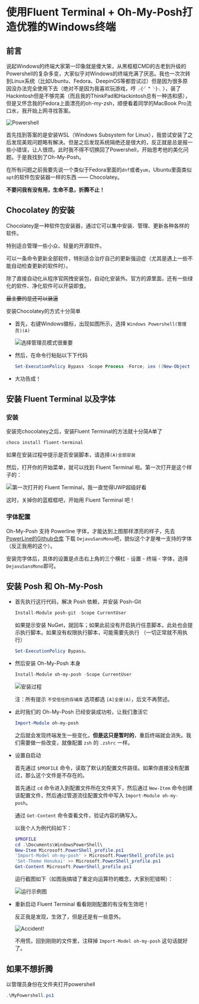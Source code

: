 # 使用Fluent Terminal + Oh-My-Posh打造优雅的Windows终端

## 前言

说起Windows的终端大家第一印象就是傻大笨，从黑框框CMD的古老到升级的Powershell的复杂多变，大家似乎对Windows的终端充满了厌恶。我也一次次转到Linux系统（比如Ubuntu、Fedora、DeepinOS等都尝试过）但是因为很多原因没办法完全使用下去（绝对不是因为我喜欢玩游戏，哼╭(╯^╰)╮），装了Hackintosh但是不够完美（而且我的ThinkPad和Hackintosh总有一种违和感），但是又怀念我的Fedora上面漂亮的oh-my-zsh，顺便看着同学的MacBook Pro流口水，我开始上网寻找答案。

![Powershell](images_1/powershell.png)

首先找到答案的是安装WSL（Windows Subsystem for Linux），我尝试安装了之后发现美观问题略有解决。但是之后发现系统隔绝还是很大的，反正就是总是报一些小错误，让人很烦。此时我不得不切换回了Powershell，开始思考他的美化问题。于是我找到了Oh-My-Posh。

在所有问题之前我要先说一个类似于Fedora里面的`dnf`或者`yum`，Ubuntu里面类似`apt`的软件包安装器一样的东西 —— Chocolatey。

**不要问我有没有用，生命不息，折腾不止！**

## Chocolatey 的安装

Chocolatey是一种软件包安装器，通过它可以集中安装、管理、更新各种各样的软件。

特别适合管理一些小众、轻量的开源软件。

可以一条命令更新全部软件，特别适合治疗自己的更新强迫症（尤其是遇上一些不能自动检查更新的软件时）。

除了直接自动化从程序官网拽安装包，自动化安装外。官方的源里面，还有一些绿化的软件、净化软件可以开袋即食。

~~最主要的是还可以装逼~~

安装Chocolatey的方式十分简单

- 首先，右键Windows徽标，出现如图所示，选择  `Windows Powershell(管理员)(A)`

    ![选择管理员模式很重要](images_1/chooseadmin.png)

- 然后，在命令行粘贴以下下代码

    ```powershell
    Set-ExecutionPolicy Bypass -Scope Process -Force; iex ((New-Object System.Net.WebClient).DownloadString('https://chocolatey.org/install.ps1'))
    ```

- 大功告成！

## 安装 Fluent Terminal 以及字体

### 安装

安装完chocolatey之后，安装Fluent Terminal的方法就十分简A单了

``` powershell
choco install fluent-terminal
```

如果在安装过程中提示是否安装脚本，请选择`(A)全部安装`

然后，打开你的开始菜单，就可以找到 Fluent Terminal 啦。第一次打开是这个样子的：

![第一次打开的 Fluent Terminal，我一直觉得UWP超级好看](images_1/fluentterminalbasic.png)

这时，关掉你的蓝框框吧，开始用 Fluent Terminal 吧！

### 字体配置

Oh-My-Posh 支持 Powerline 字体，才能达到上图那样漂亮的样子，先去 [PowerLine的Github仓库](https://github.com/powerline/fonts) 下载 `DejavuSansMono`吧，貌似这个才是唯一支持的字体（反正我用的这个）。

安装完字体后，具体的设置是点击右上角的三个横杠 - 设置 - 终端 - 字体，选择`DejavuSansMono`即可。

## 安装 Posh 和 Oh-My-Posh

- 首先执行这行代码，解决 Posh 依赖，并安装 Posh-Git

    ```powershell
    Install-Module posh-git -Scope CurrentUser
    ```

    如果提示安装 NuGet，就回车；如果此前没有开启执行任意脚本，此处也会提示执行脚本。如果没有权限执行脚本，可能需要先执行 （一切正常就不用执行）
    
    ```powershell
    Set-ExecutionPolicy Bypass。
    ```

- 然后安装 Oh-My-Posh 本身

    ```powershell
    Install-Module oh-my-posh -Scope CurrentUser
    ```

    ![安装过程](images_1/installingposh.png)

    注：所有提示 `不受信任的存储库` 选项都选 `[A]全是(A)`，后文不再赘述。

- 此时我们的 Oh-My-Posh 已经安装成功啦，让我们激活它

    ```powershell
    Import-Module oh-my-posh
    ```

    之后就会发现终端发生一些变化，**但是这只是暂时的**，重启终端就会消失。我们需要做一些改变，就像配置 `zsh` 的 `.zshrc` 一样。
    
- 设置自启动

    首先通过 `$PROFILE` 命令，读取了默认的配置文件路径。如果你直接没有配置过，那么这个文件是不存在的。

    首先通过 `cd` 命令进入到配置文件所在文件夹下，然后通过 `New-Item` 命令创建该配置文件，然后通过管道流往配置文件中写入 `Import-Module oh-my-posh`。

    通过 `Get-Content` 命令查看文件，验证内容的确写入。

    以我个人为例代码如下：

    ```powershell
    $PROFILE
    cd .\Documents\WindowsPowerShell\
    New-Item Microsoft.PowerShell_profile.ps1
    'Import-Model oh-my-posh' > Microsoft.PowerShell_profile.ps1
    'Set-Theme Honukai' >> Microsoft.PowerShell_profile.ps1 
    Get-Content Microsoft.PowerShell_profile.ps1
    ```

    运行截图如下（如图我搞错了重定向运算符的概念，大家别犯错啊）：

    ![运行示例图](images_1/settingprofiles.png)

- 重新启动 Fluent Terminal 看看刚刚配置的有没有生效吧！

    反正我是发现，生效了，但是还是有一些意外。

    ![Accident!](images_1/accident.png)

    不用慌，回到刚刚的文件里，注释掉 `Import-Model oh-my-posh` 这句话就好了。

## 如果不想折腾

以管理员身份在文件夹打开powershell

```powershell
.\MyPowershell.ps1
```